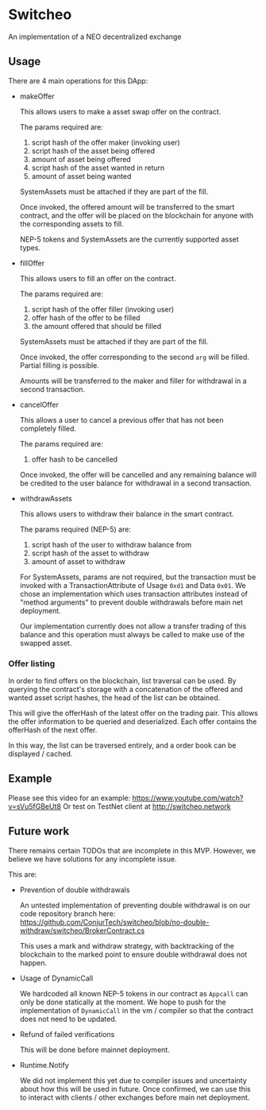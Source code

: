 # Switcheo

An implementation of a NEO decentralized exchange

## Usage

There are 4 main operations for this DApp:

- makeOffer

    This allows users to make a asset swap offer on the contract.

    The params required are:
    
    1. script hash of the offer maker (invoking user)
    2. script hash of the asset being offered
    3. amount of asset being offered
    4. script hash of the asset wanted in return
    5. amount of asset being wanted

    SystemAssets must be attached if they are part of the fill.

    Once invoked, the offered amount will be transferred to the smart contract, and the offer will be placed on the blockchain for anyone with the corresponding assets to fill.

    NEP-5 tokens and SystemAssets are the currently supported asset types.

- fillOffer

    This allows users to fill an offer on the contract.

    The params required are:

    1. script hash of the offer filler (invoking user)
    2. offer hash of the offer to be filled
    3. the amount offered that should be filled

    SystemAssets must be attached if they are part of the fill.

    Once invoked, the offer corresponding to the second `arg` will be filled. Partial filling is possible. 

    Amounts will be transferred to the maker and filler for withdrawal in a second transaction.

- cancelOffer

    This allows a user to cancel a previous offer that has not been completely filled.

    The params required are:

    1. offer hash to be cancelled
    
    Once invoked, the offer will be cancelled and any remaining balance will be credited to the user balance for withdrawal in a second transaction.

- withdrawAssets

    This allows users to withdraw their balance in the smart contract.

    The params required (NEP-5) are:

    1. script hash of the user to withdraw balance from
    2. script hash of the asset to withdraw
    3. amount of asset to withdraw

    For SystemAssets, params are not required, but the transaction must be invoked with a TransactionAttribute of Usage `0xd1` and Data `0x01`. We chose an implementation which uses transaction attributes instead of "method arguments" to prevent double withdrawals before main net deployment.
    
    Our implementation currently does not allow a transfer trading of this balance and this operation must always be called to make use of the swapped asset.

### Offer listing

In order to find offers on the blockchain, list traversal can be used. By querying the contract's storage with a concatenation of the offered and wanted asset script hashes, the head of the list can be obtained.

This will give the offerHash of the latest offer on the trading pair. This allows the offer information to be queried and deserialized. Each offer contains the offerHash of the next offer.

In this way, the list can be traversed entirely, and a order book can be displayed / cached.


## Example

Please see this video for an example: https://www.youtube.com/watch?v=sVu5fGBeUt8
Or test on TestNet client at http://switcheo.network

## Future work

There remains certain TODOs that are incomplete in this MVP. However, we believe we have solutions for any incomplete issue.

This are:

- Prevention of double withdrawals

  An untested implementation of preventing double withdrawal is on our code repository branch here: https://github.com/ConjurTech/switcheo/blob/no-double-withdraw/switcheo/BrokerContract.cs

  This uses a mark and withdraw strategy, with backtracking of the blockchain to the marked point to ensure double withdrawal does not happen.

- Usage of DynamicCall

  We hardcoded all known NEP-5 tokens in our contract as `Appcall` can only be done statically at the moment. We hope to push for the implementation of `DynamicCall` in the vm / compiler so that the contract does not need to be updated.

- Refund of failed verifications

  This will be done before mainnet deployment.

- Runtime.Notify
  
  We did not implement this yet due to compiler issues and uncertainty about how this will be used in future. Once confirmed, we can use this to interact with clients / other exchanges before main net deployment.

